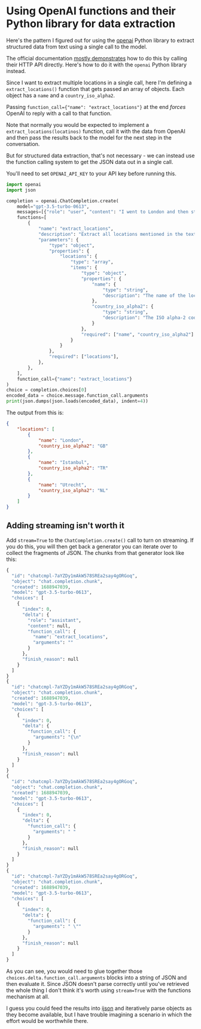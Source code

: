 # Using OpenAI functions and their Python library for data extraction

Here's the pattern I figured out for using the [openai](https://github.com/openai/openai-python) Python library to extract structured data from text using a single call to the model.

The official documentation [mostly demonstrates](https://github.com/openai/openai-cookbook/blob/main/examples/How_to_call_functions_with_chat_models.ipynb) how to do this by calling their HTTP API directly. Here's how to do it with the `openai` Python library instead.

Since I want to extract multiple locations in a single call, here I'm defining a `extract_locations()` function that gets passed an array of objects. Each object has a `name` and a `country_iso_alpha2`.

Passing `function_call={"name": "extract_locations"}` at the end _forces_ OpenAI to reply with a call to that function.

Note that normally you would be expected to implement a `extract_locations(locatinos)` function, call it with the data from OpenAI and then pass the results back to the model for the next step in the conversation.

But for structured data extraction, that's not necessary - we can instead use the function calling system to get the JSON data out in a single call.

You'll need to set `OPENAI_API_KEY` to your API key before running this.

```python
import openai
import json

completion = openai.ChatCompletion.create(
    model="gpt-3.5-turbo-0613",
    messages=[{"role": "user", "content": "I went to London and then stopped in Istanbul and Utrecht."}],
    functions=[
        {
            "name": "extract_locations",
            "description": "Extract all locations mentioned in the text",
            "parameters": {
                "type": "object",
                "properties": {
                    "locations": {
                        "type": "array",
                        "items": {
                            "type": "object",
                            "properties": {
                                "name": {
                                    "type": "string",
                                    "description": "The name of the location"
                                },
                                "country_iso_alpha2": {
                                    "type": "string",
                                    "description": "The ISO alpha-2 code of the country where the location is situated"
                                }
                            },
                            "required": ["name", "country_iso_alpha2"]
                        }
                    }
                },
                "required": ["locations"],
            },
        },
    ],
    function_call={"name": "extract_locations"}
)
choice = completion.choices[0]
encoded_data = choice.message.function_call.arguments
print(json.dumps(json.loads(encoded_data), indent=4))
```
The output from this is:
```json
{
    "locations": [
        {
            "name": "London",
            "country_iso_alpha2": "GB"
        },
        {
            "name": "Istanbul",
            "country_iso_alpha2": "TR"
        },
        {
            "name": "Utrecht",
            "country_iso_alpha2": "NL"
        }
    ]
}
```
## Adding streaming isn't worth it

Add `stream=True` to the `ChatCompletion.create()` call to turn on streaming. If you do this, you will then get back a generator you can iterate over to collect the fragments of JSON. The chunks from that generator look like this:
```python
{
  "id": "chatcmpl-7aYZDy1mAkW578SREa2say4gORGoq",
  "object": "chat.completion.chunk",
  "created": 1688947039,
  "model": "gpt-3.5-turbo-0613",
  "choices": [
    {
      "index": 0,
      "delta": {
        "role": "assistant",
        "content": null,
        "function_call": {
          "name": "extract_locations",
          "arguments": ""
        }
      },
      "finish_reason": null
    }
  ]
}
{
  "id": "chatcmpl-7aYZDy1mAkW578SREa2say4gORGoq",
  "object": "chat.completion.chunk",
  "created": 1688947039,
  "model": "gpt-3.5-turbo-0613",
  "choices": [
    {
      "index": 0,
      "delta": {
        "function_call": {
          "arguments": "{\n"
        }
      },
      "finish_reason": null
    }
  ]
}
{
  "id": "chatcmpl-7aYZDy1mAkW578SREa2say4gORGoq",
  "object": "chat.completion.chunk",
  "created": 1688947039,
  "model": "gpt-3.5-turbo-0613",
  "choices": [
    {
      "index": 0,
      "delta": {
        "function_call": {
          "arguments": " "
        }
      },
      "finish_reason": null
    }
  ]
}
{
  "id": "chatcmpl-7aYZDy1mAkW578SREa2say4gORGoq",
  "object": "chat.completion.chunk",
  "created": 1688947039,
  "model": "gpt-3.5-turbo-0613",
  "choices": [
    {
      "index": 0,
      "delta": {
        "function_call": {
          "arguments": " \""
        }
      },
      "finish_reason": null
    }
  ]
}
```
As you can see, you would need to glue together those `choices.delta.function_call.arguments` blocks into a string of JSON and then evaluate it. Since JSON doesn't parse correctly until you've retrieved the whole thing I don't think it's worth using `stream=True` with the functions mechanism at all.

I guess you could feed the results into [ijson](https://pypi.org/project/ijson/) and iteratively parse objects as they become available, but I have trouble imagining a scenario in which the effort would be worthwhile there.
